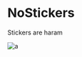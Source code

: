 # NoStickers
Stickers are haram

![a](https://cdn.discordapp.com/avatars/766406645726969890/610c30677f18418b3f8a8c52bc00023b.webp)
